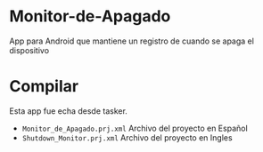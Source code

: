 # Monitor-de-Apagado
App para Android que mantiene un registro de cuando se apaga el dispositivo

# Compilar
Esta app fue echa desde tasker.

- `Monitor_de_Apagado.prj.xml` Archivo del proyecto en Español
- `Shutdown_Monitor.prj.xml` Archivo del proyecto en Ingles

